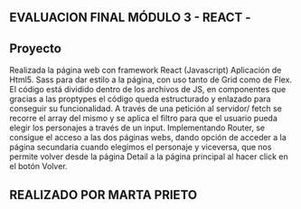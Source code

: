 ## EVALUACION FINAL MÓDULO 3 - REACT -


## Proyecto 

Realizada la página web con framework React (Javascript)
Aplicación de Html5.
Sass para dar estilo a la página, con uso tanto de Grid como de Flex.
El código está dividido dentro de los archivos de JS, en componentes que gracias a las proptypes el código queda estructurado y enlazado para conseguir su funcionalidad.
A través de una petición al servidor/ fetch se recorre el array del mismo y se aplica el filtro para que el usuario pueda elegir los personajes a través de un input.
Implementando Router, se consigue el acceso a las dos páginas webs, dando opción de acceder a la página secundaria cuando elegimos el personaje y viceversa, que nos permite volver desde la página Detail a la página principal al hacer click en el botón Volver.


## REALIZADO POR MARTA PRIETO
